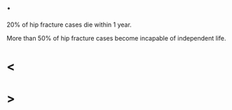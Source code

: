 # .

20% of hip fracture cases die within 1 year.

More than 50% of hip fracture cases become incapable of independent life.

# <

# >
